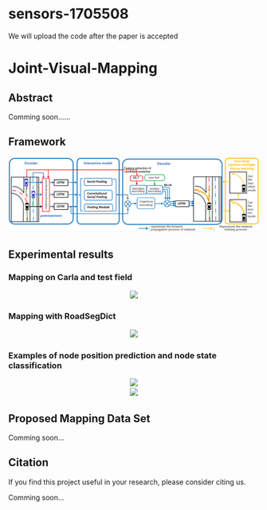 # sensors-1705508
We will upload the code after the paper is accepted

# Joint-Visual-Mapping

<!-- This repository is the PyTorch implementation for the framework of Joint-Visual-Mapping.

![Map](./demo/Map.png)

<div  align="center">   
<img src="./demo/normal.gif" width="200px"/><img src="./demo/fork.gif" width="300px"/>
</div>
 -->

## Abstract

Comming soon......

## Framework

![Framework](./demo/Framework.png)

## Experimental results

### Mapping on Carla and test field

<div  align="center">  
    <img src="./demo/testMap.png" style="zoom:100%;" />
</div>

### Mapping with RoadSegDict

<div  align="center">  
    <img src="./demo/Map_RoadSegDict.png" style="zoom:100%;" />
</div>

### Examples of node position prediction and node state classification

<div  align="center">
    <img src="./demo/node_position.png" style="zoom:100%;" />
</div>

<div  align="center">
    <img src="./demo/node_state.png" style="zoom:100%;" />
</div>

## Proposed Mapping Data Set

Comming soon...

## Citation

If you find this project useful in your research, please consider citing us.  

Comming soon...


